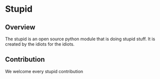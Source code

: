 # Stupid
## Overview
The stupid is an open source python module that is doing stupid stuff. It is created by the idiots for the idiots.  
## Contribution
We welcome every stupid contribution